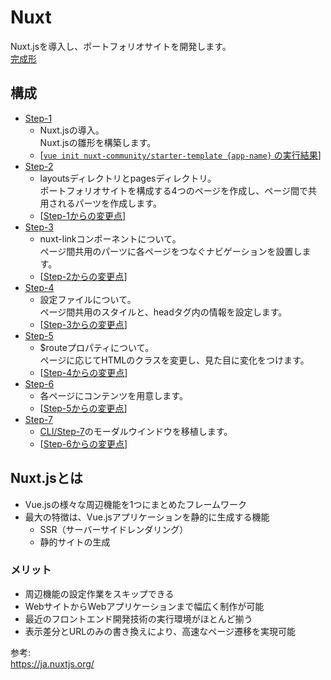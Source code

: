 # Nuxt  
Nuxt.jsを導入し、ポートフォリオサイトを開発します。  
[完成形](https://vue-introduction-nuxt.netlify.com)

## 構成
* [Step-1](./step-1)  
    * Nuxt.jsの導入。  
      Nuxt.jsの雛形を構築します。  
    * [[`vue init nuxt-community/starter-template {app-name}` の実行結果](https://github.com/dsktschy/vue-introduction/commit/18dfe5a#diff-de392a4?diff=split)]  
* [Step-2](./step-2)  
    * layoutsディレクトリとpagesディレクトリ。  
      ポートフォリオサイトを構成する4つのページを作成し、ページ間で共用されるパーツを作成します。  
    * [[Step-1からの変更点](https://github.com/dsktschy/vue-introduction/commit/d1b9e09#diff-de392a4?diff=split)]  
* [Step-3](./step-3)  
    * nuxt-linkコンポーネントについて。  
      ページ間共用のパーツに各ページをつなぐナビゲーションを設置します。  
    * [[Step-2からの変更点](https://github.com/dsktschy/vue-introduction/commit/69bbc97#diff-de392a4?diff=split)]  
* [Step-4](./step-4)  
    * 設定ファイルについて。  
      ページ間共用のスタイルと、headタグ内の情報を設定します。  
    * [[Step-3からの変更点](https://github.com/dsktschy/vue-introduction/commit/181408b0#diff-de392a4?diff=split)]  
* [Step-5](./step-5)  
    * $routeプロパティについて。  
      ページに応じてHTMLのクラスを変更し、見た目に変化をつけます。  
    * [[Step-4からの変更点](https://github.com/dsktschy/vue-introduction/commit/29b4590#diff-de392a4?diff=split)]  
* [Step-6](./step-6)  
    * 各ページにコンテンツを用意します。  
    * [[Step-5からの変更点](https://github.com/dsktschy/vue-introduction/commit/b3e7369#diff-de392a4?diff=split)]  
* [Step-7](./step-7)  
    * [CLI/Step-7](../cli/step-7)のモーダルウインドウを移植します。  
    * [[Step-6からの変更点](https://github.com/dsktschy/vue-introduction/commit/0e7b7f5#diff-de392a4?diff=split)]  

## Nuxt.jsとは
* Vue.jsの様々な周辺機能を1つにまとめたフレームワーク
* 最大の特徴は、Vue.jsアプリケーションを静的に生成する機能
  * SSR（サーバーサイドレンダリング）
  * 静的サイトの生成

### メリット
* 周辺機能の設定作業をスキップできる
* WebサイトからWebアプリケーションまで幅広く制作が可能
* 最近のフロントエンド開発技術の実行環境がほとんど揃う
* 表示差分とURLのみの書き換えにより、高速なページ遷移を実現可能

参考:  
https://ja.nuxtjs.org/
